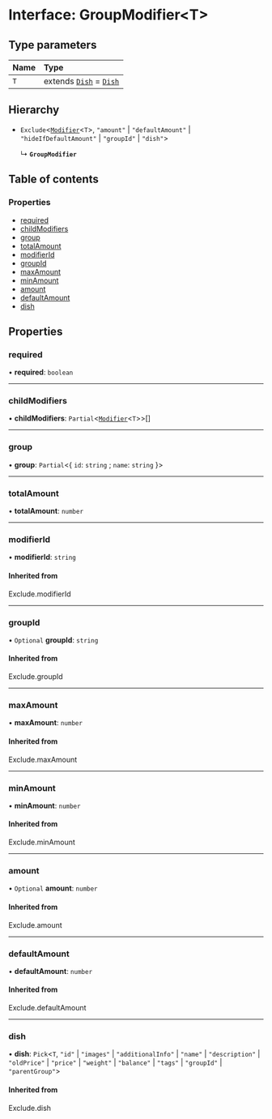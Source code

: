 # Interface: GroupModifier<T\>

## Type parameters

| Name | Type |
| :------ | :------ |
| `T` | extends [`Dish`](Dish.md) = [`Dish`](Dish.md) |

## Hierarchy

- `Exclude`<[`Modifier`](Modifier.md)<`T`\>, ``"amount"`` \| ``"defaultAmount"`` \| ``"hideIfDefaultAmount"`` \| ``"groupId"`` \| ``"dish"``\>

  ↳ **`GroupModifier`**

## Table of contents

### Properties

- [required](GroupModifier.md#required)
- [childModifiers](GroupModifier.md#childmodifiers)
- [group](GroupModifier.md#group)
- [totalAmount](GroupModifier.md#totalamount)
- [modifierId](GroupModifier.md#modifierid)
- [groupId](GroupModifier.md#groupid)
- [maxAmount](GroupModifier.md#maxamount)
- [minAmount](GroupModifier.md#minamount)
- [amount](GroupModifier.md#amount)
- [defaultAmount](GroupModifier.md#defaultamount)
- [dish](GroupModifier.md#dish)

## Properties

### required

• **required**: `boolean`

___

### childModifiers

• **childModifiers**: `Partial`<[`Modifier`](Modifier.md)<`T`\>\>[]

___

### group

• **group**: `Partial`<{ `id`: `string` ; `name`: `string`  }\>

___

### totalAmount

• **totalAmount**: `number`

___

### modifierId

• **modifierId**: `string`

#### Inherited from

Exclude.modifierId

___

### groupId

• `Optional` **groupId**: `string`

#### Inherited from

Exclude.groupId

___

### maxAmount

• **maxAmount**: `number`

#### Inherited from

Exclude.maxAmount

___

### minAmount

• **minAmount**: `number`

#### Inherited from

Exclude.minAmount

___

### amount

• `Optional` **amount**: `number`

#### Inherited from

Exclude.amount

___

### defaultAmount

• **defaultAmount**: `number`

#### Inherited from

Exclude.defaultAmount

___

### dish

• **dish**: `Pick`<`T`, ``"id"`` \| ``"images"`` \| ``"additionalInfo"`` \| ``"name"`` \| ``"description"`` \| ``"oldPrice"`` \| ``"price"`` \| ``"weight"`` \| ``"balance"`` \| ``"tags"`` \| ``"groupId"`` \| ``"parentGroup"``\>

#### Inherited from

Exclude.dish
